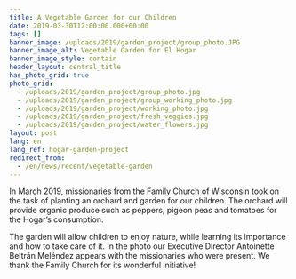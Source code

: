 ```yaml
---
title: A Vegetable Garden for our Children
date: 2019-03-30T12:00:00.000+00:00
tags: []
banner_image: /uploads/2019/garden_project/group_photo.JPG
banner_image_alt: Vegetable Garden for El Hogar
banner_image_style: contain
header_layout: central_title
has_photo_grid: true
photo_grid:
  - /uploads/2019/garden_project/group_photo.jpg
  - /uploads/2019/garden_project/group_working_photo.jpg
  - /uploads/2019/garden_project/working_photo.jpg
  - /uploads/2019/garden_project/fresh_veggies.jpg
  - /uploads/2019/garden_project/water_flowers.jpg
layout: post
lang: en
lang_ref: hogar-garden-project
redirect_from:
  - /en/news/recent/vegetable-garden
---
```

In March 2019, missionaries from the Family Church of Wisconsin took on the task of planting an orchard and garden for our children. The orchard will provide organic produce such as peppers, pigeon peas and tomatoes for the Hogar’s consumption.

The garden will allow children to enjoy nature, while learning its importance and how to take care of it. In the photo our Executive Director Antoinette Beltrán Meléndez appears with the missionaries who were present. We thank the Family Church for its wonderful initiative!
